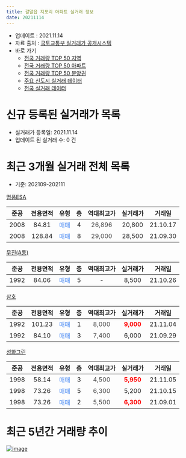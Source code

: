 ```yaml
---
title: 갈말읍 지포리 아파트 실거래 정보
date: 20211114
---
```


* 업데이트 : 2021.11.14
* 자료 출처 : [국토교통부 실거래가 공개시스템](http://rt.molit.go.kr)
* 바로 가기
    * [전국 거래량 TOP 50 지역](https://apt-info.github.io/apt-trade-info/tr)
    * [전국 거래량 TOP 50 아파트](https://apt-info.github.io/apt-trade-info/ta)
    * [전국 거래량 TOP 50 분양권](https://apt-info.github.io/apt-trade-info/tb)
    * [주요 신도시 실거래 데이터](https://apt-info.github.io/apt-trade-info/newtown)
    * [전국 실거래 데이터](https://apt-info.github.io/apt-trade-info/all)



<script async src="https://pagead2.googlesyndication.com/pagead/js/adsbygoogle.js"></script>
<!-- 기본광고 -->
<ins class="adsbygoogle"
     style="display:block"
     data-ad-client="ca-pub-1142216861245946"
     data-ad-slot="4805727019"
     data-ad-format="auto"
     data-full-width-responsive="true"></ins>
<script>
     (adsbygoogle = window.adsbygoogle || []).push({});
</script>


# 신규 등록된 실거래가 목록

* 실거래가 등록일: 2021.11.14
* 업데이트 된 실거래 수: 0 건




<script async src="https://pagead2.googlesyndication.com/pagead/js/adsbygoogle.js"></script>
<!-- 기본광고 -->
<ins class="adsbygoogle"
     style="display:block"
     data-ad-client="ca-pub-1142216861245946"
     data-ad-slot="4805727019"
     data-ad-format="auto"
     data-full-width-responsive="true"></ins>
<script>
     (adsbygoogle = window.adsbygoogle || []).push({});
</script>


# 최근 3개월 실거래 전체 목록
* 기준: 202109-202111


[명품ESA](https://search.naver.com/search.naver?query=%EB%AA%85%ED%92%88ESA)

|준공|전용면적|유형|층|역대최고가|실거래가|거래일|
|:---:|:---:|:---:|:---:|:---:|:---:|:---:|
|2008|84.81|<span style="color:#4285F3">매매</span>|4|<span style="color:#444444">26,896</span>|20,800|21.10.17|
|2008|128.84|<span style="color:#4285F3">매매</span>|8|<span style="color:#444444">29,000</span>|28,500|21.09.30|

[무진(A동)](https://search.naver.com/search.naver?query=%EB%AC%B4%EC%A7%84%28A%EB%8F%99%29)

|준공|전용면적|유형|층|역대최고가|실거래가|거래일|
|:---:|:---:|:---:|:---:|:---:|:---:|:---:|
|1992|84.06|<span style="color:#4285F3">매매</span>|5|<span style="color:#444444">-</span>|8,500|21.10.26|

[삼호](https://search.naver.com/search.naver?query=%EC%82%BC%ED%98%B8)

|준공|전용면적|유형|층|역대최고가|실거래가|거래일|
|:---:|:---:|:---:|:---:|:---:|:---:|:---:|
|1992|101.23|<span style="color:#4285F3">매매</span>|1|<span style="color:#444444">8,000</span>|<b><span style="color:#FF0000">9,000</span></b>|21.11.04|
|1992|84.10|<span style="color:#4285F3">매매</span>|3|<span style="color:#444444">7,400</span>|6,000|21.09.29|

[성화그린](https://search.naver.com/search.naver?query=%EC%84%B1%ED%99%94%EA%B7%B8%EB%A6%B0)

|준공|전용면적|유형|층|역대최고가|실거래가|거래일|
|:---:|:---:|:---:|:---:|:---:|:---:|:---:|
|1998|58.14|<span style="color:#4285F3">매매</span>|3|<span style="color:#444444">4,500</span>|<b><span style="color:#FF0000">5,950</span></b>|21.11.05|
|1998|73.26|<span style="color:#4285F3">매매</span>|5|<span style="color:#444444">6,300</span>|5,200|21.10.15|
|1998|73.26|<span style="color:#4285F3">매매</span>|2|<span style="color:#444444">5,500</span>|<b><span style="color:#FF0000">6,300</span></b>|21.09.01|



<script async src="https://pagead2.googlesyndication.com/pagead/js/adsbygoogle.js"></script>
<!-- 기본광고 -->
<ins class="adsbygoogle"
     style="display:block"
     data-ad-client="ca-pub-1142216861245946"
     data-ad-slot="4805727019"
     data-ad-format="auto"
     data-full-width-responsive="true"></ins>
<script>
     (adsbygoogle = window.adsbygoogle || []).push({});
</script>


# 최근 5년간 거래량 추이


<div style="width:100%;">
    <canvas id="deal_progress" height="200"></canvas>
</div>

<script>
new Chart(document.getElementById("deal_progress"), {
    type: 'line',
    data: {
        labels: ['16.01','16.02','16.03','16.04','16.05','16.06','16.07','16.08','16.09','16.10','16.11','16.12','17.01','17.02','17.03','17.04','17.05','17.06','17.08','17.09','17.10','17.11','17.12','18.01','18.02','18.03','18.04','18.05','18.06','18.07','18.08','18.09','18.10','18.11','18.12','19.01','19.02','19.03','19.04','19.05','19.06','19.07','19.08','19.09','19.10','19.11','20.01','20.02','20.03','20.04','20.05','20.06','20.08','20.10','20.11','20.12','21.01','21.02','21.03','21.04','21.05','21.06','21.07','21.08','21.09','21.10','21.11'],
        datasets: [{
            label: '매매/분양권',
            data: [1,2,2,3,2,2,2,2,1,6,4,2,6,4,3,4,1,4,3,1,7,2,5,2,0,2,2,6,5,3,3,2,3,2,3,0,2,6,1,1,1,1,2,1,2,2,2,2,1,1,3,3,2,4,7,2,2,2,3,2,1,2,3,1,3,3,2],
            borderColor: "rgba(66, 133, 243, 1)",
            backgroundColor: "rgba(66, 133, 243, 0.05)",
            borderWidth: 1,
            pointRadius: 0,
            fill: false,
            lineTension: 0
        },{
            label: '전/월세',
            data: [3,1,1,1,3,0,1,1,0,0,1,1,1,1,0,0,0,2,1,0,2,0,1,1,1,0,0,2,1,0,2,0,1,0,0,1,3,0,0,0,0,0,2,0,1,0,1,0,1,0,0,0,0,1,0,0,0,1,0,0,0,0,0,0,0,0,0],
            borderColor: "rgba(255, 90, 0, 1)",
            backgroundColor: "rgba(255, 90, 0, 0.05)",
            borderWidth: 1,
            pointRadius: 0,
            fill: false,
            lineTension: 0
        },{
            label: '합계',
            data: [4,3,3,4,5,2,3,3,1,6,5,3,7,5,3,4,1,6,4,1,9,2,6,3,1,2,2,8,6,3,5,2,4,2,3,1,5,6,1,1,1,1,4,1,3,2,3,2,2,1,3,3,2,5,7,2,2,3,3,2,1,2,3,1,3,3,2],
            borderColor: "rgba(0, 0, 0, 1)",
            backgroundColor: "rgba(0, 0, 0, 0.03)",
            borderWidth: 0.1,
            pointRadius: 0,
            fill: true,
            lineTension: 0
        }
        ]
    },
    options: {
        responsive: true,
        title: {
            display: false
        },
        tooltips: {
            mode: 'index',
            intersect: false
        },
        hover: {
            mode: 'nearest',
            intersect: true
        },
        scales: {
            xAxes: [{
                display: true,
                scaleLabel: {
                    display: true,
                    labelString: '년/월'
                }
            }],
            yAxes: [{
                display: true,
                ticks: {
                    suggestedMin: 0,
                },
                scaleLabel: {
                    display: true,
                    labelString: '실거래 수'
                }
            }]
        }
    }
});

</script>


[![image](https://apt-info.github.io/images/2020-01-03-apt-trade-info/1024x500.png)](https://play.google.com/store/apps/details?id=com.aptinfo.apttradeinfo)

